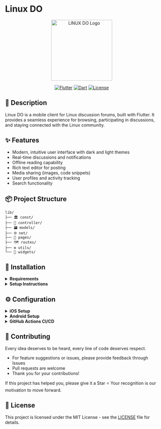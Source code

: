 # Linux DO

<div align="center">

<p align="center">
  <picture>
    <source 
      srcset="assets/images/dark/logo.webp" 
      media="(prefers-color-scheme: dark)"
    />
    <img 
      src="assets/images/light/logo.webp" 
      width="200" 
      alt="LINUX DO Logo"
    />
  </picture>
</p>

[![Flutter](https://img.shields.io/badge/Flutter-3.27.2-blue.svg)](https://flutter.dev)
[![Dart](https://img.shields.io/badge/Dart-3.6.1-red.svg)](https://dart.dev)
[![License](https://img.shields.io/badge/License-MIT-green.svg)](LICENSE)

</div>

## 📝 Description

Linux DO is a mobile client for Linux discussion forums, built with Flutter. It provides a seamless experience for browsing, participating in discussions, and staying connected with the Linux community.

## ✨ Features

- Modern, intuitive user interface with dark and light themes
- Real-time discussions and notifications
- Offline reading capability
- Rich text editor for posting
- Media sharing (images, code snippets)
- User profiles and activity tracking
- Search functionality

## 📦 Project Structure

```
lib/
├── 🏛 const/          
├── 🧠 controller/    
├── 🗃 models/        
├── 🌐 net/            
├── 📱 pages/         
├── 🗺 routes/         
├── ⚙️ utils/          
└── 🎨 widgets/       
```

## 🔧 Installation

<details>
<summary><b>Requirements</b></summary>

- Flutter SDK 3.0.0 or higher
- Dart 3.0.0 or higher
- Development tools: Android Studio / VS Code
- iOS: Xcode 13.0+ (for iOS development)
- Android: Android SDK (for Android development)

```bash
# Verify Flutter is correctly installed
flutter --version

# Check your environment
flutter doctor -v
```
</details>

<details>
<summary><b>Setup Instructions</b></summary>

```bash
# Clone the repository
git clone https://github.com/R-lz/LINUX-DO.git
cd LINUX-DO

# Install dependencies
flutter pub get

# Generate code (routes, JSON serialization, etc.)
flutter pub run build_runner build --delete-conflicting-outputs
```
</details>

## ⚙️ Configuration

<details>
<summary><b>iOS Setup</b></summary>

> Make sure you have Xcode and CocoaPods installed

```bash
# Navigate to iOS directory
cd ios

# Clean CocoaPods cache
pod cache clean --all
rm -rf Pods Podfile.lock

# Install CocoaPods dependencies
pod install --repo-update

# Return to project root
cd ..
```

```bash
# Run in development mode
flutter run -d ios

# Build release version
flutter build ios --release
```
</details>

<details>
<summary><b>Android Setup</b></summary>

> Make sure you have JDK installed and environment variables (JAVA_HOME and PATH) configured

#### Generate signing key
```bash
mkdir -p keystore

keytool -genkey -v -keystore keystore/linux-do.jks -alias mykey -keyalg RSA -keysize 2048 -validity 10000
```

Follow the interactive prompts:
```bash
Enter keystore password:  [Enter Keystore password]
Re-enter new password:   [Re-enter the password]
What is your first and last name? 
... ...
```

Create key.properties file:
```bash
touch keystore/key.properties

cat > keystore/key.properties << EOF
storePassword=<your-keystore-password>
keyPassword=<your-key-password>
keyAlias=mykey
storeFile=../keystore/linux-do.jks
EOF
```

```bash
# Run in development mode
flutter run -d android

# Build release APK
flutter build apk --release --split-per-abi
```
</details>

<details>
<summary><b>GitHub Actions CI/CD</b></summary>

#### For Android:
> Configure KEYSTORE_BASE64 and KEY_PROPERTIES secrets

```bash
# Generate base64 encoded keystore
base64 -i release.jks
```

Configuration steps:
- Open repository Settings
- Click `Secrets and variables` -> `New repository secret`
- Add two secrets:
  - Key: `KEYSTORE_BASE64` Value: <generated base64>
  - Key: `KEY_PROPERTIES` Value: <entire key.properties content>
- Go to Actions and run `build_android`

#### For iOS:
> Run `build_ios` directly (produces unsigned IPA)
</details>

## 🤝 Contributing

Every idea deserves to be heard, every line of code deserves respect.

- For feature suggestions or issues, please provide feedback through Issues
- Pull requests are welcome
- Thank you for your contributions!

If this project has helped you, please give it a Star ⭐️
Your recognition is our motivation to move forward.

## 📄 License

This project is licensed under the MIT License - see the [LICENSE](LICENSE) file for details. 